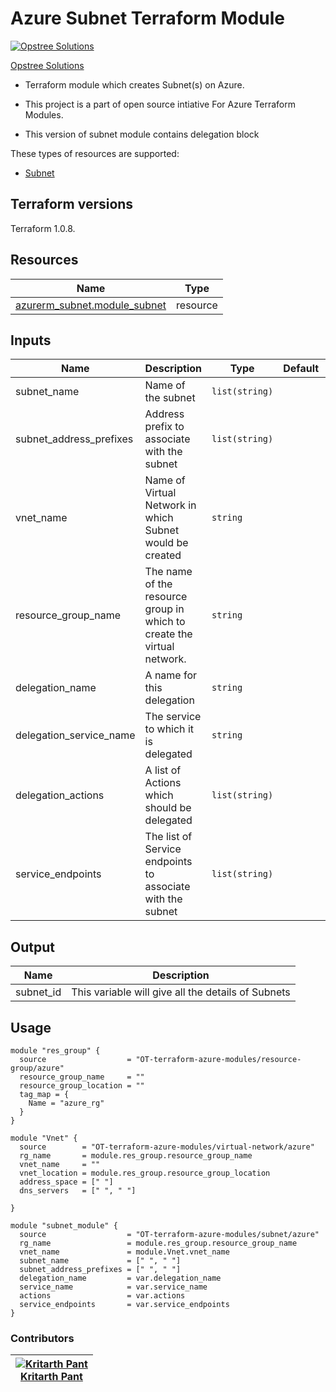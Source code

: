 Azure Subnet Terraform Module
=====================================

[![Opstree Solutions][opstree_avatar]][opstree_homepage]

[Opstree Solutions][opstree_homepage] 

   [opstree_homepage]: https://opstree.github.io/
   [opstree_avatar]: https://img.cloudposse.com/150x150/https://github.com/opstree.png

- Terraform module which creates Subnet(s) on Azure.

- This project is a part of open source intiative For Azure Terraform Modules.

- This version of subnet module contains delegation block 

These types of resources are supported:

* [Subnet](https://registry.terraform.io/providers/hashicorp/azurerm/latest/docs/resources/subnet)

Terraform versions
------------------

Terraform 1.0.8.


Resources
------
| Name | Type |
|------|------|
| [azurerm_subnet.module_subnet](https://registry.terraform.io/providers/hashicorp/azurerm/latest/docs/resources/subnet) | resource |

Inputs
------
| Name | Description | Type | Default | Required |
|------|-------------|------|---------|:--------:|
| subnet_name | Name of the subnet | `list(string)` |  | yes |
| subnet_address_prefixes | Address prefix to associate with the subnet | `list(string)` | | yes |
| vnet_name | Name of Virtual Network in which Subnet would be created | `string` | | yes |
| resource_group_name | The name of the resource group in which to create the virtual network. | `string` |  | Yes |
| delegation_name  | A name for this delegation | `string` |  | yes |
| delegation_service_name |The service to which it is delegated | `string` |  | yes |
| delegation_actions | A list of Actions which should be delegated | `list(string)` | | yes |
| service_endpoints  | The list of Service endpoints to associate with the subnet| `list(string)` |  | yes |

Output
------
| Name | Description |
|------|-------------|
|subnet_id |This variable will give all the details of Subnets |

Usage
------

```hcl
module "res_group" {
  source                  = "OT-terraform-azure-modules/resource-group/azure"
  resource_group_name     = ""
  resource_group_location = ""
  tag_map = {
    Name = "azure_rg"
  }
}

module "Vnet" {
  source        = "OT-terraform-azure-modules/virtual-network/azure"
  rg_name       = module.res_group.resource_group_name
  vnet_name     = ""
  vnet_location = module.res_group.resource_group_location
  address_space = [" "]
  dns_servers   = [" ", " "]

}

module "subnet_module" {
  source                  = "OT-terraform-azure-modules/subnet/azure"
  rg_name                 = module.res_group.resource_group_name
  vnet_name               = module.Vnet.vnet_name
  subnet_name             = [" ", " "]
  subnet_address_prefixes = [" ", " "]
  delegation_name         = var.delegation_name
  service_name            = var.service_name
  actions                 = var.actions
  service_endpoints       = var.service_endpoints
}
```

### Contributors
|  [![Kritarth Pant][kritarth_avatar]][kritarth_homepage]<br/>[Kritarth Pant][kritarth_homepage] |
|---|

[Kritarth_homepage]: https://gitlab.com/kritarthp
[Kritarth_avatar]: https://gitlab.com/uploads/-/system/user/avatar/8613469/avatar.png?width=400

